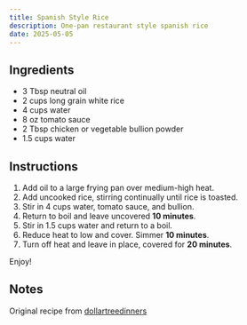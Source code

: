```yaml
---
title: Spanish Style Rice
description: One-pan restaurant style spanish rice
date: 2025-05-05
---
```


## Ingredients

- 3 Tbsp neutral oil
- 2 cups long grain white rice
- 4 cups water
- 8 oz tomato sauce
- 2 Tbsp chicken or vegetable bullion powder
- 1.5 cups water

## Instructions

1. Add oil to a large frying pan over medium-high heat.
2. Add uncooked rice, stirring continually until rice is toasted.
3. Stir in 4 cups water, tomato sauce, and bullion.
4. Return to boil and leave uncovered **10 minutes**.
5. Stir in 1.5 cups water and return to a boil.
6. Reduce heat to low and cover. Simmer **10 minutes**.
7. Turn off heat and leave in place, covered for **20 minutes**.

Enjoy!

## Notes

Original recipe from [dollartreedinners](https://www.tiktok.com/t/ZT2Qy1AtF/)
